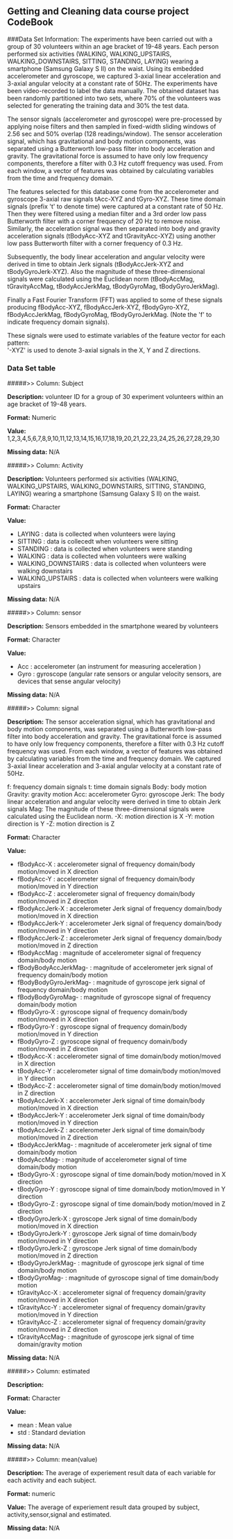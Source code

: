 ## Getting and Cleaning data course project CodeBook

###Data Set Information:
The experiments have been carried out with a group of 30 volunteers within an age bracket of 19-48 years. Each person performed six activities (WALKING, WALKING_UPSTAIRS, WALKING_DOWNSTAIRS, SITTING, STANDING, LAYING) wearing a smartphone (Samsung Galaxy S II) on the waist. Using its embedded accelerometer and gyroscope, we captured 3-axial linear acceleration and 3-axial angular velocity at a constant rate of 50Hz. The experiments have been video-recorded to label the data manually. The obtained dataset has been randomly partitioned into two sets, where 70% of the volunteers was selected for generating the training data and 30% the test data. 

The sensor signals (accelerometer and gyroscope) were pre-processed by applying noise filters and then sampled in fixed-width sliding windows of 2.56 sec and 50% overlap (128 readings/window). The sensor acceleration signal, which has gravitational and body motion components, was separated using a Butterworth low-pass filter into body acceleration and gravity. The gravitational force is assumed to have only low frequency components, therefore a filter with 0.3 Hz cutoff frequency was used. From each window, a vector of features was obtained by calculating variables from the time and frequency domain.

The features selected for this database come from the accelerometer and gyroscope 3-axial raw signals tAcc-XYZ and tGyro-XYZ. These time domain signals (prefix 't' to denote time) were captured at a constant rate of 50 Hz. Then they were filtered using a median filter and a 3rd order low pass Butterworth filter with a corner frequency of 20 Hz to remove noise. Similarly, the acceleration signal was then separated into body and gravity acceleration signals (tBodyAcc-XYZ and tGravityAcc-XYZ) using another low pass Butterworth filter with a corner frequency of 0.3 Hz. 

Subsequently, the body linear acceleration and angular velocity were derived in time to obtain Jerk signals (tBodyAccJerk-XYZ and tBodyGyroJerk-XYZ). Also the magnitude of these three-dimensional signals were calculated using the Euclidean norm (tBodyAccMag, tGravityAccMag, tBodyAccJerkMag, tBodyGyroMag, tBodyGyroJerkMag). 

Finally a Fast Fourier Transform (FFT) was applied to some of these signals producing fBodyAcc-XYZ, fBodyAccJerk-XYZ, fBodyGyro-XYZ, fBodyAccJerkMag, fBodyGyroMag, fBodyGyroJerkMag. (Note the 'f' to indicate frequency domain signals). 

These signals were used to estimate variables of the feature vector for each pattern:  
'-XYZ' is used to denote 3-axial signals in the X, Y and Z directions.

### Data Set table

#####>> Column: Subject

__Description:__ volunteer ID for a group of 30 experiment volunteers within an age bracket of 19-48 years.

__Format:__ Numeric

__Value:__ 1,2,3,4,5,6,7,8,9,10,11,12,13,14,15,16,17,18,19,20,21,22,23,24,25,26,27,28,29,30

__Missing data:__ N/A

#####>> Column: Activity

__Description:__ Volunteers performed six activities (WALKING, WALKING_UPSTAIRS, WALKING_DOWNSTAIRS, SITTING, STANDING, LAYING) wearing a smartphone (Samsung Galaxy S II) on the waist.

__Format:__ Character

__Value:__ 
* LAYING : data is collected when volunteers were laying
* SITTING : data is collecedt when volunteers were sitting
* STANDING : data is collected when volunteers were standing
* WALKING : data is collected when volunteers were walking           
* WALKING_DOWNSTAIRS : data is collected when volunteers were walking downstairs
* WALKING_UPSTAIRS : data is collected when volunteers were walking upstairs

__Missing data:__ N/A

#####>> Column: sensor

__Description:__ Sensors embedded in the smartphone weared by volunteers 

__Format:__ Character

__Value:__ 
* Acc : accelerometer (an instrument for measuring acceleration )
* Gyro : gyroscope (angular rate sensors or angular velocity sensors, are devices that sense angular velocity)

__Missing data:__ N/A

#####>> Column: signal

__Description:__ The sensor acceleration signal, which has gravitational and body motion components, was separated using a Butterworth low-pass filter into body acceleration and gravity. The gravitational force is assumed to have only low frequency components, therefore a filter with 0.3 Hz cutoff frequency was used. From each window, a vector of features was obtained by calculating variables from the time and frequency domain. We captured 3-axial linear acceleration and 3-axial angular velocity at a constant rate of 50Hz. 

f: frequency domain signals
t: time domain signals
Body: body motion
Gravity: gravity motion
Acc: accelerometer
Gyro: gyroscope
Jerk: The body linear acceleration and angular velocity were derived in time to obtain Jerk signals 
Mag: The magnitude of these three-dimensional signals were calculated using the Euclidean norm.
-X: motion direction is X
-Y: motion direction is Y
-Z: motion direction is Z

__Format:__ Character

__Value:__ 
* fBodyAcc-X : accelerometer signal of frequency domain/body motion/moved in X direction 
* fBodyAcc-Y : accelerometer signal of frequency domain/body motion/moved in Y direction
* fBodyAcc-Z  : accelerometer signal of frequency domain/body motion/moved in Z direction         
* fBodyAccJerk-X : accelerometer Jerk signal of frequency domain/body motion/moved in X direction 
* fBodyAccJerk-Y : accelerometer Jerk signal of frequency domain/body motion/moved in Y direction
* fBodyAccJerk-Z : accelerometer Jerk signal of frequency domain/body motion/moved in Z direction     
* fBodyAccMag : magnitude of accelerometer signal of frequency domain/body motion
* fBodyBodyAccJerkMag- : magnitude of accelerometer jerk signal of frequency domain/body motion
* fBodyBodyGyroJerkMag- : magnitude of gyroscope jerk signal of frequency domain/body motion
* fBodyBodyGyroMag- : magnitude of gyroscope signal of frequency domain/body motion
* fBodyGyro-X : gyroscope signal of frequency domain/body motion/moved in X direction
* fBodyGyro-Y : gyroscope signal of frequency domain/body motion/moved in Y direction        
* fBodyGyro-Z : gyroscope signal of frequency domain/body motion/moved in Z direction
* tBodyAcc-X : accelerometer signal of time domain/body motion/moved in X direction 
* tBodyAcc-Y : accelerometer signal of time domain/body motion/moved in Y direction       
* tBodyAcc-Z : accelerometer signal of time domain/body motion/moved in Z direction 
* tBodyAccJerk-X : accelerometer Jerk signal of time domain/body motion/moved in X direction
* tBodyAccJerk-Y : accelerometer Jerk signal of time domain/body motion/moved in Y direction     
* tBodyAccJerk-Z : accelerometer Jerk signal of time domain/body motion/moved in Z direction
* tBodyAccJerkMag- : magnitude of accelerometer jerk signal of time domain/body motion
* tBodyAccMag- : magnitude of accelerometer signal of time domain/body motion      
* tBodyGyro-X : gyroscope signal of time domain/body motion/moved in X direction
* tBodyGyro-Y : gyroscope signal of time domain/body motion/moved in Y direction
* tBodyGyro-Z : gyroscope signal of time domain/body motion/moved in Z direction         
* tBodyGyroJerk-X : gyroscope Jerk signal of time domain/body motion/moved in X direction
* tBodyGyroJerk-Y : gyroscope Jerk signal of time domain/body motion/moved in Y direction
* tBodyGyroJerk-Z : gyroscope Jerk signal of time domain/body motion/moved in Z direction     
* tBodyGyroJerkMag- : magnitude of gyroscope jerk signal of time domain/body motion
* tBodyGyroMag- : magnitude of gyroscope signal of time domain/body motion 
* tGravityAcc-X : accelerometer signal of frequency domain/gravity motion/moved in X direction        
* tGravityAcc-Y : accelerometer signal of frequency domain/gravity motion/moved in Y direction
* tGravityAcc-Z : accelerometer signal of frequency domain/gravity motion/moved in Z direction
* tGravityAccMag- : magnitude of gyroscope jerk signal of time domain/gravity motion  

__Missing data:__ N/A

#####>> Column: estimated

__Description:__ 

__Format:__ Character

__Value:__ 
* mean : Mean value
* std : Standard deviation

__Missing data:__ N/A


#####>> Column: mean(value)

__Description:__ The average of experiement result data of each variable for each activity and each subject.

__Format:__ numeric

__Value:__ The average of experiement result data grouped by subject, activity,sensor,signal and estimated.

__Missing data:__ N/A
